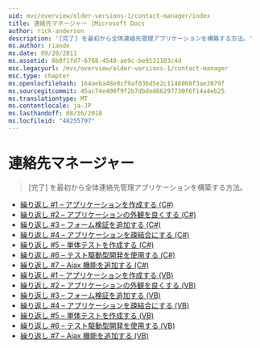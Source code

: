 ```yaml
---
uid: mvc/overview/older-versions-1/contact-manager/index
title: 連絡先マネージャー |Microsoft Docs
author: rick-anderson
description: '[完了] を最初から全体連絡先管理アプリケーションを構築する方法。'
ms.author: riande
ms.date: 09/28/2011
ms.assetid: 6b0f1fd7-6768-4549-ae9c-be9131103c4d
msc.legacyurl: /mvc/overview/older-versions-1/contact-manager
msc.type: chapter
ms.openlocfilehash: 164aeba48e0cf9af036d5e2c1146060f3ae3879f
ms.sourcegitcommit: 45ac74e400f9f2b7dbded66297730f6f14a4eb25
ms.translationtype: MT
ms.contentlocale: ja-JP
ms.lasthandoff: 08/16/2018
ms.locfileid: "48255797"
---
```

<a name="contact-manager"></a>連絡先マネージャー
====================
> [完了] を最初から全体連絡先管理アプリケーションを構築する方法。


- [繰り返し #1 – アプリケーションを作成する (C#)](iteration-1-create-the-application-cs.md)
- [繰り返し #2 – アプリケーションの外観を良くする (C#)](iteration-2-make-the-application-look-nice-cs.md)
- [繰り返し #3 – フォーム検証を追加する (C#)](iteration-3-add-form-validation-cs.md)
- [繰り返し #4 – アプリケーションを疎結合にする (C#)](iteration-4-make-the-application-loosely-coupled-cs.md)
- [繰り返し #5 – 単体テストを作成する (C#)](iteration-5-create-unit-tests-cs.md)
- [繰り返し #6 – テスト駆動型開発を使用する (C#)](iteration-6-use-test-driven-development-cs.md)
- [繰り返し #7 – Ajax 機能を追加する (C#)](iteration-7-add-ajax-functionality-cs.md)
- [繰り返し #1 – アプリケーションを作成する (VB)](iteration-1-create-the-application-vb.md)
- [繰り返し #2 – アプリケーションの外観を良くする (VB)](iteration-2-make-the-application-look-nice-vb.md)
- [繰り返し #3 – フォーム検証を追加する (VB)](iteration-3-add-form-validation-vb.md)
- [繰り返し #4 – アプリケーションを疎結合にする (VB)](iteration-4-make-the-application-loosely-coupled-vb.md)
- [繰り返し #5 – 単体テストを作成する (VB)](iteration-5-create-unit-tests-vb.md)
- [繰り返し #6 – テスト駆動型開発を使用する (VB)](iteration-6-use-test-driven-development-vb.md)
- [繰り返し #7 – Ajax 機能を追加する (VB)](iteration-7-add-ajax-functionality-vb.md)
